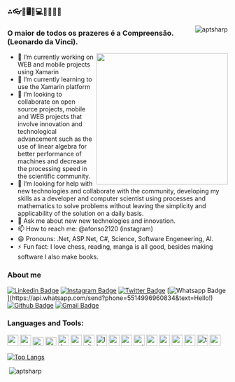 ### ⁂👓🧮🖥👾💻📲📱🤖😎

<img align="right" src="https://komarev.com/ghpvc/?username=aptsharp&label=Profile%20views&color=green&style=flat" alt="aptsharp" />

### O maior de todos os prazeres é a Compreensão.(Leonardo da Vinci).

<img src="https://user-images.githubusercontent.com/6175226/90264801-05778b00-de28-11ea-8034-bb35cd0ed0db.gif" width="300" align="right">

- 🔭 I’m currently working on WEB and mobile projects using Xamarin
- 🌱 I’m currently learning to use the Xamarin platform
- 👯 I’m looking to collaborate on open source projects, mobile and WEB projects that involve innovation and technological advancement such as the use of linear algebra for better performance of machines and decrease the processing speed in the scientific community.
- 🤔 I’m looking for help with new technologies and collaborate with the community, developing my skills as a developer and computer scientist using processes and mathematics to solve problems without leaving the simplicity and applicability of the solution on a daily basis.
- 💬 Ask me about new new technologies and innovation.
- 📫 How to reach me: @afonso2120 (instagram)
- 😄 Pronouns: .Net, ASP.Net, C#, Science, Software Engeneering, AI.
- ⚡ Fun fact: I love chess, reading, manga is all good, besides making software I also make books.

### About me

[![Linkedin Badge](https://img.shields.io/badge/-LinkedIn-blue?style=flat-square&logo=Linkedin&logoColor=white&link=https://www.linkedin.com/in/afonso-simao/)](https://www.linkedin.com/in/afonso-simao/)
[![Instagram Badge](https://img.shields.io/badge/-Instagram-red?style=flat-square&logo=Instagram&logoColor=white&link=https://www.instagram.com/afonso2120/)](https://www.instagram.com/afonso2120/)
[![Twitter Badge](https://img.shields.io/badge/-Twitter-DCDCDC?style=flat-square&logo=Twitter&logoColor=blue&link=https://twitter.com/Afonso12149401)](https://twitter.com/Afonso12149401)
[![Whatsapp Badge](https://img.shields.io/badge/-Whatsapp-4CA143?style=flat-square&labelColor=4CA143&logo=whatsapp&logoColor=white&link=https://api.whatsapp.com/send?phone=5514996960834&text=Hello!)](https://api.whatsapp.com/send?phone=5514996960834&text=Hello!)
[![Github Badge](https://img.shields.io/badge/-Github-000?style=flat-square&logo=Github&logoColor=white&link=https://github.com/aptsharp)](https://github.com/aptsharp)
[![Gmail Badge](https://img.shields.io/badge/-Gmail-c14438?style=flat-square&logo=Gmail&logoColor=white&link=mailto:afonso.raffael@gmail.com)](mailto:afonso.raffael@gmail.com)

### Languages and Tools:

<p align="left">
  <img src="https://devicons.github.io/devicon/devicon.git/icons/csharp/csharp-original.svg" alt="csharp" width="25" height="25"/>
  <img src="https://upload.wikimedia.org/wikipedia/commons/thumb/1/18/ISO_C%2B%2B_Logo.svg/1200px-ISO_C%2B%2B_Logo.svg.png" alt="cp" width="25" height="25"/>
  <img src="https://user-images.githubusercontent.com/674621/71187801-14e60a80-2280-11ea-94c9-e56576f76baf.png" alt="vscode" width="25" height="20"/>
  <img src="https://1000logos.net/wp-content/uploads/2020/08/Visual-Studio-Logo.png" alt="vs2019" width="25" height="20"/>
  <img src="https://devicons.github.io/devicon/devicon.git/icons/dot-net/dot-net-original.svg" alt="dot-net" width="25" height="25"/>
  <img src="https://devicons.github.io/devicon/devicon.git/icons/angularjs/angularjs-original.svg" alt="angularjs" width="25" height="25"/>
  <img src="https://www.vectorlogo.zone/logos/git-scm/git-scm-icon.svg" alt="git" width="25" height="25"/>
  <img src="https://devicons.github.io/devicon/devicon.git/icons/linux/linux-original.svg" alt="linux" width="25" height="25"/> 
  <img src="https://devicons.github.io/devicon/devicon.git/icons/mysql/mysql-original-wordmark.svg" alt="mysql" width="25" height="25"/> 
  <img src="https://devicons.github.io/devicon/devicon.git/icons/postgresql/postgresql-original-wordmark.svg" alt="postgresql" width="25" height="25"/> 
  <img src="https://devicons.github.io/devicon/devicon.git/icons/python/python-original.svg" alt="python" width="25" height="25"/> 
  <img src="https://devicons.github.io/devicon/devicon.git/icons/css3/css3-original-wordmark.svg" alt="css3" width="25" height="25"/>
  <img src="https://devicons.github.io/devicon/devicon.git/icons/android/android-original.svg" alt="android" width="25" height="25"/>
  <img src="https://devicons.github.io/devicon/devicon.git/icons/nodejs/nodejs-original.svg" alt="nodejs" width="25" height="25"/> 
  <img src="https://devicons.github.io/devicon/devicon.git/icons/webpack/webpack-original.svg" alt="webpack" width="25" height="25"/> 
  <img src="https://devicons.github.io/devicon/devicon.git/icons/typescript/typescript-original.svg" alt="typescript" width="25" height="25"/>
  <img src="https://devicons.github.io/devicon/devicon.git/icons/amazonwebservices/amazonwebservices-original.svg" alt="amazonwebservices" width="25" height="25"/>  
</p>


[![Top Langs](https://github-readme-stats.vercel.app/api/top-langs/?username=aptsharp&layout=compact&theme=tokyonight)](https://github.com/anuraghazra/github-readme-stats)

&nbsp;<img align="center" src="https://github-readme-stats.vercel.app/api?username=aptsharp&theme=tokyonight&show_icons=true" alt="aptsharp"/>
